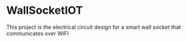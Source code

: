 # WallSocketIOT
This project is the electrical circuit design for a smart wall socket that communicates over WIFI
